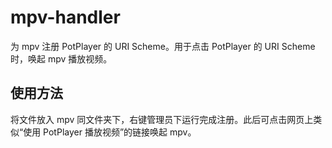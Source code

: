 # mpv-handler
为 mpv 注册 PotPlayer 的 URI Scheme。用于点击 PotPlayer 的 URI Scheme 时，唤起 mpv 播放视频。

## 使用方法
将文件放入 mpv 同文件夹下，右键管理员下运行完成注册。此后可点击网页上类似“使用 PotPlayer 播放视频”的链接唤起 mpv。
